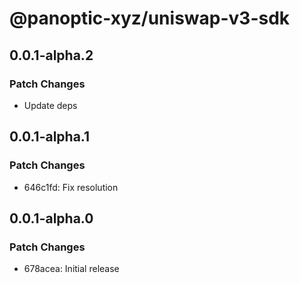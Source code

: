 # @panoptic-xyz/uniswap-v3-sdk

## 0.0.1-alpha.2

### Patch Changes

- Update deps

## 0.0.1-alpha.1

### Patch Changes

- 646c1fd: Fix resolution

## 0.0.1-alpha.0

### Patch Changes

- 678acea: Initial release
